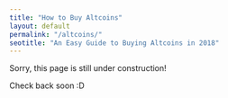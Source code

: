 ```yaml
---
title: "How to Buy Altcoins"
layout: default
permalink: "/altcoins/"
seotitle: "An Easy Guide to Buying Altcoins in 2018"
---
```


Sorry, this page is still under construction! 

Check back soon :D 